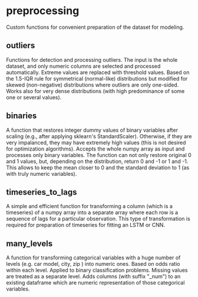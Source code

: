 # preprocessing
Custom functions for convenient preparation of the dataset for modeling.

## outliers
Functions for detection and processing outliers. The input is the whole dataset, and only numeric columns are selected
and processed automatically. Extreme values are replaced with threshold values. Based on the 1.5-IQR rule for symmetrical 
(normal-like) distributions but modified for skewed (non-negative) distributions where outliers are only one-sided. Works
also for very dense distributions (with high predominance of some one or several values).

## binaries
A function that restores integer dummy values of binary variables after scaling (e.g., after applying sklearn's StandardScaler).
Otherwise, if they are very impalanced, they may have extremely high values (this is not desired for optimization algorithms). 
Accepts the whole numpy array as input and processes only binary variables. The function can not only restore original 0 and 1
values, but, depending on the distribution, return 0 and -1 or 1 and -1. This allows to keep the mean closer to 0 and the
standard deviation to 1 (as with truly numeric variables).

## timeseries_to_lags
A simple and efficient function for transforming a column (which is a timeseries) of a numpy array into a separate array
where each row is a sequence of lags for a particular observation. This type of transformation is required for preparation of
timeseries for fitting an LSTM or CNN.

## many_levels
A function for transforming categorical variables with a huge number of levels (e.g. car model, city, zip ) into numeric
ones. Based on odds ratio within each level. Applied to binary classification problems. Missing values are treated as a
separate level. Adds columns (with suffix "_num") to an existing dataframe which are numeric representation of those
categorical variables.